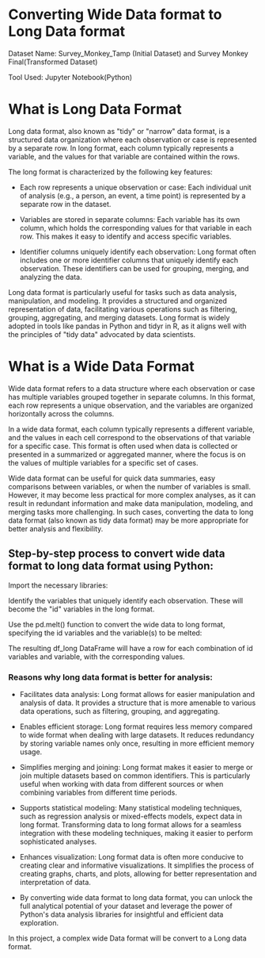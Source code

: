 # Converting Wide Data format to Long Data format 
Dataset Name: Survey_Monkey_Tamp (Initial Dataset) and Survey Monkey Final(Transformed Dataset)

Tool Used: Jupyter Notebook(Python)

# What is Long Data Format
Long data format, also known as "tidy" or "narrow" data format, is a structured data organization where each observation or case is represented by a separate row. In long format, each column typically represents a variable, and the values for that variable are contained within the rows.

The long format is characterized by the following key features:

* Each row represents a unique observation or case: Each individual unit of analysis (e.g., a person, an event, a time point) is represented by a separate row in the dataset.

* Variables are stored in separate columns: Each variable has its own column, which holds the corresponding values for that variable in each row. This makes it easy to identify and access specific variables.

* Identifier columns uniquely identify each observation: Long format often includes one or more identifier columns that uniquely identify each observation. These identifiers can be used for grouping, merging, and analyzing the data.

Long data format is particularly useful for tasks such as data analysis, manipulation, and modeling. It provides a structured and organized representation of data, facilitating various operations such as filtering, grouping, aggregating, and merging datasets. Long format is widely adopted in tools like pandas in Python and tidyr in R, as it aligns well with the principles of "tidy data" advocated by data scientists.

# What is a Wide Data Format
Wide data format refers to a data structure where each observation or case has multiple variables grouped together in separate columns. In this format, each row represents a unique observation, and the variables are organized horizontally across the columns.

In a wide data format, each column typically represents a different variable, and the values in each cell correspond to the observations of that variable for a specific case. This format is often used when data is collected or presented in a summarized or aggregated manner, where the focus is on the values of multiple variables for a specific set of cases.

Wide data format can be useful for quick data summaries, easy comparisons between variables, or when the number of variables is small. However, it may become less practical for more complex analyses, as it can result in redundant information and make data manipulation, modeling, and merging tasks more challenging. In such cases, converting the data to long data format (also known as tidy data format) may be more appropriate for better analysis and flexibility.

## Step-by-step process to convert wide data format to long data format using Python:

Import the necessary libraries:


Identify the variables that uniquely identify each observation. These will become the "id" variables in the long format.

Use the pd.melt() function to convert the wide data to long format, specifying the id variables and the variable(s) to be melted:

The resulting df_long DataFrame will have a row for each combination of id variables and variable, with the corresponding values.


### Reasons why long data format is better for analysis:

* Facilitates data analysis: Long format allows for easier manipulation and analysis of data. It provides a structure that is more amenable to various data operations, such as filtering, grouping, and aggregating.

* Enables efficient storage: Long format requires less memory compared to wide format when dealing with large datasets. It reduces redundancy by storing variable names only once, resulting in more efficient memory usage.

* Simplifies merging and joining: Long format makes it easier to merge or join multiple datasets based on common identifiers. This is particularly useful when working with data from different sources or when combining variables from different time periods.

* Supports statistical modeling: Many statistical modeling techniques, such as regression analysis or mixed-effects models, expect data in long format. Transforming data to long format allows for a seamless integration with these modeling techniques, making it easier to perform sophisticated analyses.

* Enhances visualization: Long format data is often more conducive to creating clear and informative visualizations. It simplifies the process of creating graphs, charts, and plots, allowing for better representation and interpretation of data.

* By converting wide data format to long data format, you can unlock the full analytical potential of your dataset and leverage the power of Python's data analysis libraries for insightful and efficient data exploration.


In this project, a complex wide Data format will be convert to a Long data format.
